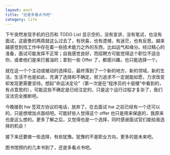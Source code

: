 ```yaml
---
layout: post
title: "还是多看点书吧"
category: life
---
```


下午突然发现手机的日历和 TODO List 显示空的，没有宣讲，没有笔试，也没有面试，这疲惫的两周就这么过去了，有欣喜，也有遗憾，有迷茫，也有反思。越来越感觉到找工作中存在着一些技术能力之外的东西，比如运气和缘分。经过精心的准备，面试可能发挥不正常；自我感觉良好，而招聘方可能觉得这个职位不适合你，或者他们是来打酱油的；拿到一些 Offer 了，都感兴趣，也只能选择一个。

就在这一个个主动或被动的选择后，最终落到了一个新的地方，新的领域，新的生活。生活不也是如此，充满了选择和不确定。努力追求不一定就能如愿，力求改变却发现更需要坚持。想起“命运决定论”（第一次是在“程序员的十层楼”中看到的，有点意思的），可能这些不确定是已经注定的，只是这个运行过程才复杂了，我们没法完全推断吧。

今晚接到 hw 签双方协议的电话，放弃了。在去面试 hw 之前已经有一个还可以的，只是想增加点面经吧。可能好些人觉得这个 offer 也只是用来保底的，我原来也是这么想的。更多了解之后，又觉得也是一个选择，同时感谢面试官们能给我选择的机会！

接下来还要做一些选择，有些犹豫。犹豫的不是职业方向，更多的是未来吧。

图书馆预约的几本书到了，还是多看点书吧。
